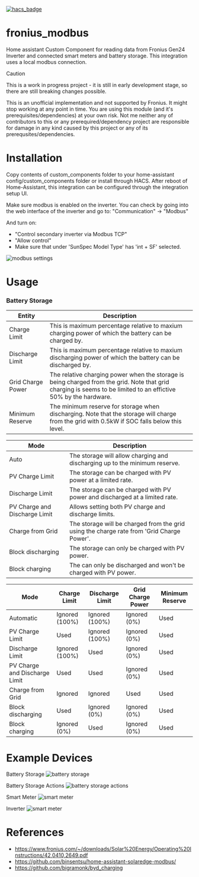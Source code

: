 [![hacs_badge](https://img.shields.io/badge/HACS-Default-orange.svg)](https://github.com/custom-components/hacs)

# fronius_modbus
Home assistant Custom Component for reading data from Fronius Gen24 Inverter and connected smart meters and battery storage. This integration uses a local modbus connection. 

> [!CAUTION]
> This is a work in progress project - it is still in early development stage, so there are still breaking changes possible.
>
> This is an unofficial implementation and not supported by Fronius. It might stop working at any point in time.
> You are using this module (and it's prerequisites/dependencies) at your own risk. Not me neither any of contributors to this or any prerequired/dependency project are responsible for damage in any kind caused by this project or any of its prerequsites/dependencies.

# Installation
Copy contents of custom_components folder to your home-assistant config/custom_components folder or install through HACS.
After reboot of Home-Assistant, this integration can be configured through the integration setup UI.

Make sure modbus is enabled on the inverter. You can check by going into the web interface of the inverter and go to:
"Communication" -> "Modbus"

And turn on:
- "Con­trol sec­ond­ary in­ver­t­er via Mod­bus TCP"
- "Allow control"
- Make sure that under 'SunSpec Model Type' has 'int + SF' selected. 

![modbus settings](images/modbus_settings.png?raw=true "modbus")

# Usage

### Battery Storage
| Entity  | Description |
| --- | --- |
| Charge Limit  | This is maximum percentage relative to maxium charging power of which the battery can be charged by.  |
| Discharge Limit | This is maximum percentage relative to maxium discharging power of which the battery can be discharged by.  |
| Grid Charge Power | The relative charging power when the storage is being charged from the grid. Note that grid charging is seems to be limited to an effictive 50% by the hardware. |
| Minimum Reserve | The minimum reserve for storage when discharging. Note that the storage will charge from the grid with 0.5kW if SOC falls below this level. |

| Mode  | Description |
| --- | --- |
| Auto  | The storage will allow charging and discharging up to the minimum reserve. |
| PV Charge Limit | The storage can be charged with PV power at a limited rate. |
| Discharge Limit | The storage can be charged with PV power and discharged at a limited rate. |
| PV Charge and Discharge Limit | Allows setting both PV charge and discharge limits. |
| Charge from Grid | The storage will be charged from the grid using the charge rate from 'Grid Charge Power'.  |
| Block discharging | The storage can only be charged with PV power. |
| Block charging | The can only be discharged and won't be charged with PV power. |

| Mode | Charge Limit | Discharge Limit | Grid Charge Power |  Minimum Reserve | 
| --- | --- | --- | --- | --- | 
| Automatic | Ignored (100%) | Ignored (100%) | Ignored (0%) | Used | 
| PV Charge Limit | Used | Ignored (100%) | Ignored  (0%) | Used | 
| Discharge Limit  | Ignored (100%) | Used | Ignored (0%) | Used | 
| PV Charge and Discharge Limit  | Used | Used | Ignored (0%) | Used | 
| Charge from Grid | Ignored | Ignored | Used | Used | 
| Block discharging | Used | Ignored (0%) | Ignored (0%) | Used | 
| Block charging | Ignored (0%) | Used | Ignored (0%) | Used | 


# Example Devices

Battery Storage
![battery storage](images/example_batterystorage0.png?raw=true "storage")

Battery Storage Actions
![battery storage actions](images/example_batterystorage.png?raw=true "storage actions")

Smart Meter
![smart meter](images/example_meter.png?raw=true "meter")

Inverter 
![smart meter](images/example_inverter.png?raw=true "inverter")


# References
- https://www.fronius.com/~/downloads/Solar%20Energy/Operating%20Instructions/42,0410,2649.pdf
- https://github.com/binsentsu/home-assistant-solaredge-modbus/
- https://github.com/bigramonk/byd_charging
